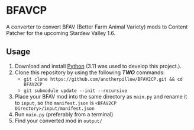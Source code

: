 # BFAVCP

A converter to convert BFAV (Better Farm Animal Variety) mods to Content Patcher for the upcoming Stardew Valley 1.6.

## Usage

1. Download and install [Python](https://www.python.org/downloads/) (3.11 was used to develop this project.).
2. Clone this repository by using the following ***TWO*** commands:
    - `git clone https://github.com/anotherpillow/BFAV2CP.git && cd BFAV2CP`
    - `git submodule update --init --recursive`
3. Place your BFAV mod into the same directory as `main.py` and rename it to `input`, so the `manifest.json` is `<BFAV2CP Directory>/input/manifest.json`
4. Run `main.py` (preferably from a terminal)
5. Find your converted mod in `output/`

